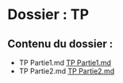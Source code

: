 # Dossier : TP
 
 ## Contenu du dossier : 
- TP Partie1.md [TP Partie1.md](./TP_Partie1.md)
- TP Partie2.md [TP Partie2.md](./TP_Partie2.md)
